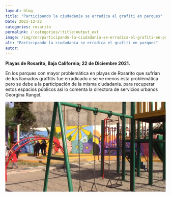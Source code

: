 ```yaml
---
layout: blog
title: "Participando la ciudadanía se erradica el grafiti en parques"
Date: 2021-12-22
categories: rosarito
permalink: /:categories/:title:output_ext
image: /img/cnr/participando-la-ciudadania-se-erradica-el-grafiti-en-parques.png
alt: "Participando la ciudadanía se erradica el grafiti en parques"
autor:
---
```


**Playas de Rosarito, Baja California; 22 de Diciembre 2021.** 

En los parques con mayor problemática en playas de Rosarito que sufrían de los llamados graffitis fue erradicado o se ve menos esta problemática pero se debe a la participación de la misma ciudadanía.
para recuperar estos espacios públicos así lo comenta la directora de servicios urbanos Georgina Rangel.

<div id="carouselExampleSlidesOnly" class="carousel slide" data-ride="carousel">
  <div class="carousel-inner">
    <div class="carousel-item active">
       <img class="d-block w-100" src="/img/cnr/participando-la-ciudadania-se-erradica-el-grafiti-en-parques.png" loading="lazy"  alt="Participando la ciudadanía se erradica el grafiti en parques">
    </div>
  </div>
</div>